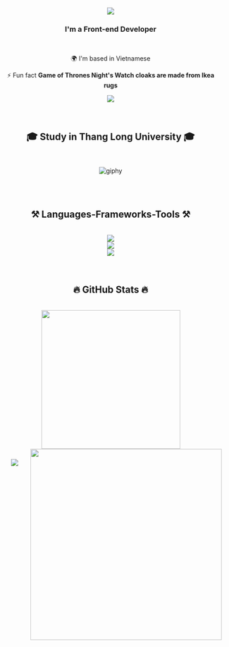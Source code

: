 <h1 align="center">
    <img src="https://readme-typing-svg.herokuapp.com/?font=Righteous&size=35&center=true&vCenter=true&width=500&height=70&duration=4000&lines=Hi+There!+👋;+I'm+Kha!;" />
</h1>

<h3 align="center">I'm a Front-end Developer</h3>

<br/>

<div align="center">

🌍 I'm based in Vietnamese

⚡ Fun fact **Game of Thrones Night's Watch cloaks are made from Ikea rugs**

 </div>

<div align="center"> 
  <a href="manhkhaquansi@gmail.com">
    <img src="https://img.shields.io/badge/Gmail-333333?style=for-the-badge&logo=gmail&logoColor=red" />
  </a>
  <!-- <a href="https://www.linkedin.com/in/dphuongdev/" target="_blank">
    <img src="https://img.shields.io/badge/LinkedIn-0077B5?style=for-the-badge&logo=linkedin&logoColor=white" target="_blank" />
  </a> -->
</div>
<br/>
<br/>
<h2 align="center">🎓 Study in Thang Long University 🎓</h2>
<br/>
<p align="center">
  <img src="https://github.com/thanhtin4401/thanhtin4401/assets/85281544/a65ececb-7042-4a69-b9a6-71381c48b003" alt="giphy" />
</p>
<br/>
<br/>
<h2 align="center">⚒️ Languages-Frameworks-Tools ⚒️</h2>
<br/>
<div align="center">
    <img src="https://skillicons.dev/icons?i=java,cpp,python,dart" /><br>
  <img src="https://skillicons.dev/icons?i=nodejs,mysql,dbeaver" /><br>
    <img src="https://skillicons.dev/icons?i=firebase,html,css,vscode,figma,idea,git,flutter" />
</div>
  <br/>
<br>
<h2 align="center">🔥 GitHub Stats 🔥</h2>
<!-- https://github.com/anuraghazra/github-readme-stats -->
<br>
<div align=center>
  <a href="#" title="manhkha12">
    <img width="315" align="center" src="https://github-readme-stats.vercel.app/api/top-langs/?username=manhkha12&title_color=61dafb&text_color=ffffff&icon_color=61dafb&bg_color=20232a&langs_count=8&layout=compact&border_color=61dafb&hide_border=true" />
  </a>
  <a href="#" title="manhkha12">
    <img align="right" width="434" src="https://github-readme-stats.vercel.app/api?username=manhkha12&show_icons=true&theme=react&border_color=61dafb&hide_border=true" />
  </a>
</div>

<h3 align="center">
    <img src="https://readme-typing-svg.herokuapp.com/?font=Righteous&size=25&center=true&vCenter=true&width=500&height=70&duration=4000&lines=Thanks+for+visiting!+✌️;+Shoot+me+a+message+on+Linkedin!;I'm+always+down+to+collab+:)">
</h3>
